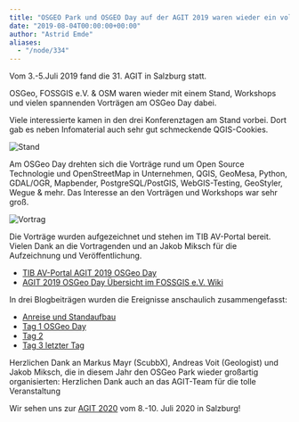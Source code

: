 ```yaml
---
title: "OSGEO Park und OSGEO Day auf der AGIT 2019 waren wieder ein voller Erfolg"
date: "2019-08-04T00:00:00+00:00"
author: "Astrid Emde"
aliases:
  - "/node/334"
---
```


Vom 3.-5.Juli 2019 fand die 31. AGIT in Salzburg statt.

OSGeo, FOSSGIS e.V. & OSM waren wieder mit einem Stand, Workshops und vielen spannenden Vorträgen am OSGeo Day dabei.

Viele interessierte kamen in den drei Konferenztagen am Stand vorbei. Dort gab es neben Infomaterial auch sehr gut schmeckende QGIS-Cookies.

![Stand](/news/legacy/IMG_20190703_110259-678x381.jpg)

Am OSGeo Day drehten sich die Vorträge rund um Open Source Technologie und OpenStreetMap in Unternehmen, QGIS, GeoMesa, Python, GDAL/OGR, Mapbender, PostgreSQL/PostGIS, WebGIS-Testing, GeoStyler, Wegue & mehr. Das Interesse an den Vorträgen und Workshops war sehr groß.

![Vortrag](/news/legacy/osgeo-day-2019-vortrag.jpg)

Die Vorträge wurden aufgezeichnet und stehen im TIB AV-Portal bereit. Vielen Dank an die Vortragenden und an Jakob Miksch für die Aufzeichnung und Veröffentlichung.


* [TIB AV-Portal AGIT 2019 OSGeo Day](https://av.tib.eu/series/671/agit+2019+osgeo+day)
* [AGIT 2019 OSGeo Day Übersicht im FOSSGIS e.V. Wiki](https://www.fossgis.de/wiki/AGIT_2019#Vortr.C3.A4ge)

In drei Blogbeiträgen wurden die Ereignisse anschaulich zusammengefasst:

* [Anreise und Standaufbau](https://www.openstreetmap.at/2019/07/agit-2019-anreise-und-standaufbau/)
* [Tag 1 OSGeo Day](https://www.openstreetmap.at/2019/07/agit-2019-tag-1-osgeoday/)
* [Tag 2](https://www.openstreetmap.at/2019/07/agit-2019-tag-2/)
* [Tag 3 letzter Tag](https://www.openstreetmap.at/2019/07/agit-2019-3-und-somit-letzter-tag-auf-der-agit/)

Herzlichen Dank an Markus Mayr (ScubbX), Andreas Voit (Geologist) und Jakob Miksch, die in diesem Jahr den OSGeo Park wieder großartig organisierten: Herzlichen Dank auch an das AGIT-Team für die tolle Veranstaltung

Wir sehen uns zur [AGIT 2020](http://agit.at/) vom 8.-10. Juli 2020 in Salzburg!
